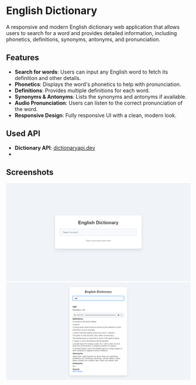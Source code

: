 # English Dictionary

A responsive and modern English dictionary web application that allows users to search for a word and provides detailed information, including phonetics, definitions, synonyms, antonyms, and pronunciation. 

## Features

- **Search for words**: Users can input any English word to fetch its definition and other details.
- **Phonetics**: Displays the word's phonetics to help with pronunciation.
- **Definitions**: Provides multiple definitions for each word.
- **Synonyms & Antonyms**: Lists the synonyms and antonyms if available.
- **Audio Pronunciation**: Users can listen to the correct pronunciation of the word.
- **Responsive Design**: Fully responsive UI with a clean, modern look.

## Used API
- **Dictionary API**: [dictionaryapi.dev](https://dictionaryapi.dev/)
- 
## Screenshots

![English Dictionary screenshot](screenshot1.png)
![English Dictionary screenshot](screenshot2.png)
